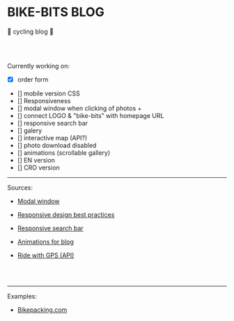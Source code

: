 # BIKE-BITS BLOG

 :construction: cycling blog :construction:
 
 <br>
 <br>
 
Currently working on:

- [x] order form
- [] mobile version CSS
- [] Responsiveness
- [] modal window when clicking of photos + 
- [] connect LOGO & "bike-bits" with homepage URL
- [] responsive search bar
- [] galery 
- [] interactive map (API?)
- [] photo download disabled
- [] animations (scrollable gallery)
- [] EN version
- [] CRO version


___

Sources:

- [Modal window](https://www.youtube.com/watch?v=3PHXvlpOkf4&t=5943s)

- [Responsive design best practices](https://designmodo.com/responsive-design-examples/)

- [Responsive search bar](https://www.youtube.com/watch?v=4DR9Uvu1vnM)

- [Animations for blog](https://www.youtube.com/watch?v=sN93DRYkCO8&list=PLmGRn_VnTuAxIHKjfgoOEOIk72PeZdbaB&index=6)

- [Ride with GPS (API)](https://ridewithgps.com/api)

<br>
<br>

___

Examples:

- [Bikepacking.com](https://bikepacking.com/)
